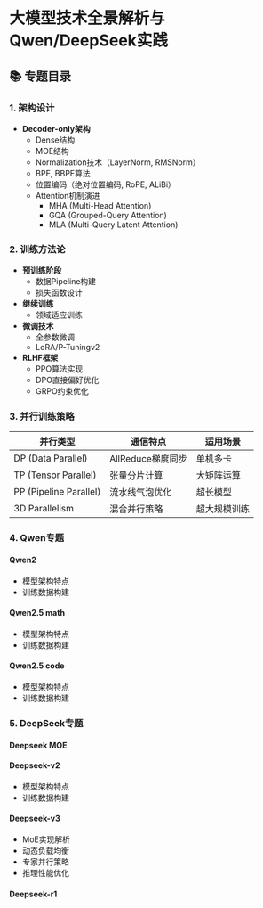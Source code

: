# 大模型技术全景解析与Qwen/DeepSeek实践

## 📚 专题目录
### 1. 架构设计
- **Decoder-only架构**
  - Dense结构
  - MOE结构
  - Normalization技术（LayerNorm, RMSNorm）
  - BPE, BBPE算法
  - 位置编码（绝对位置编码, RoPE, ALiBi）
  - Attention机制演进
    - MHA (Multi-Head Attention)
    - GQA (Grouped-Query Attention) 
    - MLA (Multi-Query Latent Attention)

### 2. 训练方法论
- **预训练阶段**
  - 数据Pipeline构建
  - 损失函数设计
- **继续训练**
  - 领域适应训练
- **微调技术**
  - 全参数微调
  - LoRA/P-Tuningv2
- **RLHF框架**
  - PPO算法实现
  - DPO直接偏好优化
  - GRPO约束优化

### 3. 并行训练策略
| 并行类型 | 通信特点 | 适用场景 |
|---------|---------|---------|
| DP (Data Parallel) | AllReduce梯度同步 | 单机多卡 |
| TP (Tensor Parallel) | 张量分片计算 | 大矩阵运算 |
| PP (Pipeline Parallel) | 流水线气泡优化 | 超长模型 |
| 3D Parallelism | 混合并行策略 | 超大规模训练 |

### 4. Qwen专题

#### Qwen2
- 模型架构特点
- 训练数据构建
#### Qwen2.5 math
- 模型架构特点
- 训练数据构建
#### Qwen2.5 code
- 模型架构特点
- 训练数据构建


### 5. DeepSeek专题
#### Deepseek MOE
#### Deepseek-v2
- 模型架构特点
- 训练数据构建
#### Deepseek-v3
- MoE实现解析
- 动态负载均衡
- 专家并行策略
- 推理性能优化
#### Deepseek-r1
